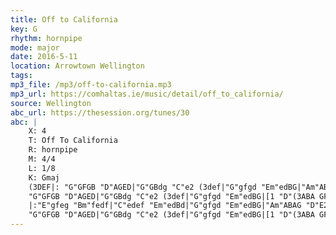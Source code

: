 ```yaml
---
title: Off to California
key: G          
rhythm: hornpipe
mode: major
date: 2016-5-11
location: Arrowtown Wellington
tags: 
mp3_file: /mp3/off-to-california.mp3
mp3_url: https://comhaltas.ie/music/detail/off_to_california/ 
source: Wellington
abc_url: https://thesession.org/tunes/30
abc: |
    X: 4
    T: Off To California
    R: hornpipe
    M: 4/4
    L: 1/8
    K: Gmaj
    (3DEF|: "G"GFGB "D"AGED|"G"GBdg "C"e2 (3def|"G"gfgd "Em"edBG|"Am"ABAG "D"E2 (3DEF|
    "G"GFGB "D"AGED|"G"GBdg "C"e2 (3def|"G"gfgd "Em"edBG|[1 "D"(3ABA GF "G"G2 (3DEF:|[2 "D"(3ABA GF "G"G2 (3def|]
    |:"E"gfeg "Bm"fedf|"C"edef "Em"edBd|"G"gfgd "Em"edBG|"Am"ABAG "D"E2 (3DEF|
    "G"GFGB "D"AGED|"G"GBdg "C"e2 (3def|"G"gfgd "Em"edBG|[1 "D"(3ABA GF "G"G2 (3def:|[2 "D"(3ABA GF "G"G4|]
---
```

